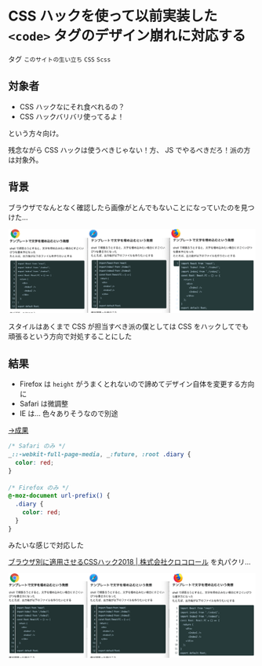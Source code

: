 # CSS ハックを使って以前実装した `<code>` タグのデザイン崩れに対応する

タグ `このサイトの生い立ち` `CSS` `Scss`

## 対象者

* CSS ハックなにそれ食べれるの？
* CSS ハックバリバリ使ってるよ！

という方々向け。

残念ながら CSS ハックは使うべきじゃない！方、 JS でやるべきだろ！派の方は対象外。

## 背景

ブラウザでなんとなく確認したら画像がとんでもないことになっていたのを見つけた...

![](/diary/2019-07-04/browser-diff-before.png)

スタイルはあくまで CSS が担当すべき派の僕としては CSS をハックしてでも頑張るという方向で対処することにした


## 結果

* Firefox は `height` がうまくとれないので諦めてデザイン自体を変更する方向に
* Safari は微調整
* IE は... 色々ありそうなので別途

[→成果](https://github.com/shimomuh/shimomuh.github.io/commit/ff334744a9283e290e7dff3baaa539ee8a21f6b3)

```scss
/* Safari のみ */
_::-webkit-full-page-media, _:future, :root .diary {
  color: red;
}

/* Firefox のみ */
@-moz-document url-prefix() {
  .diary {
    color: red;
  }
}
```

みたいな感じで対応した

[ブラウザ別に適用させるCSSハック2018 | 株式会社クロコロール](https://kuroko-role.co.jp/css-html/browser-hack2018/) を丸パクリ...

![](/diary/2019-07-04/browser-diff-after.png)
